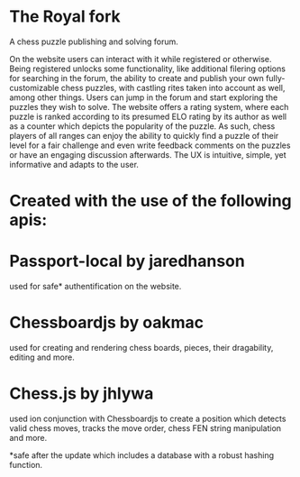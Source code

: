 # The Royal fork

A chess puzzle publishing and solving forum.

On the website users can interact with it while registered or otherwise. Being registered unlocks some functionality, like additional filering options for searching in the forum, the ability to create and publish your own fully-customizable chess puzzles, with castling rites taken into account as well, among other things.
Users can jump in the forum and start exploring the puzzles they wish to solve. The website offers a rating system, where each puzzle is ranked according to its presumed ELO rating by its author as well as a counter which depicts the popularity of the puzzle. As such, chess players of all ranges can enjoy the ability to quickly find a puzzle of their level for a fair challenge and even write feedback comments on the puzzles or have an engaging discussion afterwards.
The UX is intuitive, simple, yet informative and adapts to the user.

# Created with the use of the following apis:

# Passport-local by jaredhanson
used for safe* authentification on the website.

# Chessboardjs by oakmac
used for creating and rendering chess boards, pieces, their dragability, editing and more.

# Chess.js by jhlywa
used ion conjunction with Chessboardjs to create a position which detects valid chess moves, tracks the move order, chess FEN string manipulation and more.

*safe after the update which includes a database with a robust hashing function.
